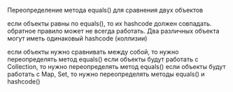 Переопределение метода equals() для сравнения двух объектов


если объекты равны по equals(), то их hashcode должен совпадать.
обратное правило может не всегда работать. Два различных объекта могут иметь одинаковый hashcode (коллизии)

если объекты нужно сравнивать между собой, то нужно переопределять метод equals()
если объекты будут работать с Collection, то нужно переопределять метод equals()
если объекты будут работать с Map, Set, то нужно переопределять методы equals() и hashcode()